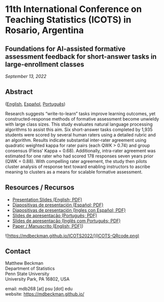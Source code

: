 # 11th International Conference on Teaching Statistics (ICOTS) in Rosario, Argentina

## Foundations for AI-assisted formative assessment feedback for short-answer tasks in large-enrollment classes

*September 13, 2022*

## Abstract 

([English](docs/Abstract-English.pdf), [Español](docs/Abstract-Espanol.pdf), [Português](docs/Abstract-Portugues.pdf))

Research suggests “write-to-learn” tasks improve learning outcomes, yet constructed-response methods of formative assessment become unwieldy with large class sizes. This study evaluates natural language processing algorithms to assist this aim. Six short-answer tasks completed by 1,935 students were scored by several human raters using a detailed rubric and an algorithm. Results indicate substantial inter-rater agreement using quadratic weighted kappa for rater pairs (each QWK > 0.74) and group consensus (Fleiss’ Kappa = 0.68). Additionally, intra-rater agreement was estimated for one rater who had scored 178 responses seven years prior (QWK = 0.88). With compelling rater agreement, the study then pilots cluster analysis of response text toward enabling instructors to ascribe meaning to clusters as a means for scalable formative assessment.



## Resources / Recursos  

  - [Presentation Slides (English; PDF)](docs/202209-scalable-formative-assessment-English.pdf)
  - [Diapositivas de presentación (Español; PDF)](docs/202209-evaluacion-formativa-escalable-Espanol.pdf)
  - [Diapositivas de presentación (Ingles con Español; PDF)](docs/202209-Slides-English-Spanish.pdf)
  - [Slides de apresentação (Português; PDF)](docs/202209-avaliacao-formativa-escalavel-Portugues.pdf)
  - [Slides de apresentação (Inglês com Português; PDF)](docs/202209-Slides-English-Portuguese.pdf)
  - [Paper / Manuscrito (English; PDF)](docs/ISCOTS-Paper.pdf))

![https://mdbeckman.github.io/ICOTS2022/](ICOTS-QRcode.png)


## Contact

Matthew Beckman  
Department of Statistics  
Penn State University  
University Park, PA 16802, USA  

email: mdb268 [at] psu [dot] edu  
website: <https://mdbeckman.github.io/>  

